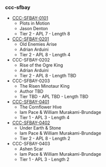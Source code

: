 ### ccc-sfbay
* [CCC-SFBAY-0101](http://www.dmsguild.com/product/206459/CCCSFBAY0101-Plots-in-Motion?affiliate_id=757342)
    * Plots in Motion
    * Jason Denton
    * Tier 2 - APL 7 - Length 8
* [CCC-SFBAY-0201](http://www.dmsguild.com/product/230005/CCCSFBay0201-Old-Enemies-Arise?affiliate_id=757342)
    * Old Enemies Arise
    * Adrian Arduini
    * Tier 2 - APL 8 - Length 4
* CCC-SFBAY-0202
    * Rise of the Ogre King
    * Adrian Arduini
    * Tier 2 - APL 8 - Length TBD
* CCC-SFBAY-0203
    * The Risen Minotaur King
    * Author TBD
    * Tier TBD - APL TBD - Length TBD
* [CCC-SFBAY-0401](http://www.dmsguild.com/product/232430/CCCSFBAY0401-The-Cornflower-Hive?affiliate_id=757342)
    * The Cornflower Hive
    * Iam Pace & William Murakami-Brundage
    * Tier 1 - APL 3 - Length 4
* [CCC-SFBAY-0402](http://www.dmsguild.com/product/232428/CCCSFBAY0402-Under-Earth--Stone?affiliate_id=757342)
    * Under Earth & Stone
    * Iam Pace & William Murakami-Brundage
    * Tier 2 - APL 8 - Length 2
* CCC-SFBAY-0403
    * Ashen Scar
    * Iam Pace & William Murakami-Brundage
    * Tier 1 - APL 3 - Length 2

